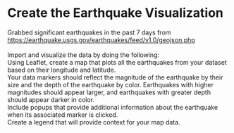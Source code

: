 # Create the Earthquake Visualization

Grabbed significant earthquakes in the past 7 days from https://earthquake.usgs.gov/earthquakes/feed/v1.0/geojson.php <br><br>
Import and visualize the data by doing the following:<br>
Using Leaflet, create a map that plots all the earthquakes from your dataset based on their longitude and latitude.<br>
Your data markers should reflect the magnitude of the earthquake by their size and the depth of the earthquake by color. Earthquakes with higher magnitudes should appear larger, and earthquakes with greater depth should appear darker in color.
<br>Include popups that provide additional information about the earthquake when its associated marker is clicked.<br>
Create a legend that will provide context for your map data.
